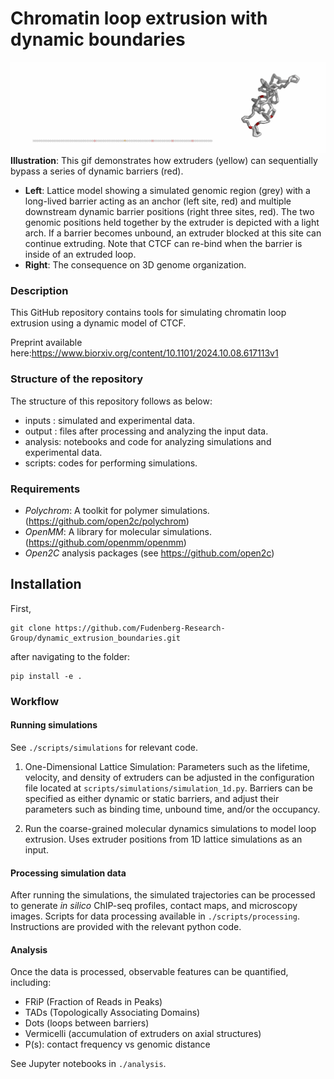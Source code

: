 # Chromatin loop extrusion with dynamic boundaries

![Alt Text](./output/cartoons/cropped_output_mult_seq_bar_combination_size.gif)
**Illustration**: This gif demonstrates how extruders (yellow) can sequentially bypass a series of dynamic barriers (red). 

- **Left**: Lattice model showing a simulated genomic region (grey) with a long-lived barrier acting as an anchor (left site, red) and multiple downstream dynamic barrier positions (right three sites, red). The two genomic positions held together by the extruder is depicted with a light arch. If a barrier becomes unbound, an extruder blocked at this site can continue extruding. Note that CTCF can re-bind when the barrier is inside of an extruded loop.
- **Right**: The consequence on 3D genome organization.

### Description
This GitHub repository contains tools for simulating chromatin loop extrusion using a dynamic model of CTCF.

Preprint available here:<https://www.biorxiv.org/content/10.1101/2024.10.08.617113v1>


### Structure of the repository
The structure of this repository follows as below:
- inputs : simulated and experimental data.
- output : files after processing and analyzing the input data.
- analysis: notebooks and code for analyzing simulations and experimental data.
- scripts: codes for performing simulations.
  
### Requirements
- *Polychrom*: A toolkit for polymer simulations. (https://github.com/open2c/polychrom)
- *OpenMM*: A library for molecular simulations. (https://github.com/openmm/openmm)
- *Open2C* analysis packages (see https://github.com/open2c)

  
## Installation
First, 

```
git clone https://github.com/Fudenberg-Research-Group/dynamic_extrusion_boundaries.git
```
after navigating to the folder:
```
pip install -e .
```

### Workflow
#### Running simulations 
See `./scripts/simulations` for relevant code. 
1. One-Dimensional Lattice Simulation: Parameters such as the lifetime, velocity, and density of extruders can be adjusted in the configuration file located at `scripts/simulations/simulation_1d.py`. Barriers can be specified as either dynamic or static barriers, and adjust their parameters such as binding time, unbound time, and/or the occupancy. 

2. Run the coarse-grained molecular dynamics simulations to model loop extrusion. Uses extruder positions from 1D lattice simulations as an input. 

#### Processing simulation data
After running the simulations, the simulated trajectories can be processed to generate *in silico* ChIP-seq profiles, contact maps, and microscopy images. Scripts for data processing available in `./scripts/processing`. Instructions are provided with the relevant python code.

#### Analysis
Once the data is processed, observable features can be quantified, including:

- FRiP (Fraction of Reads in Peaks)
- TADs (Topologically Associating Domains)
- Dots (loops between barriers)
- Vermicelli (accumulation of extruders on axial structures)
- P(s): contact frequency vs genomic distance
  
See Jupyter notebooks in `./analysis`.



